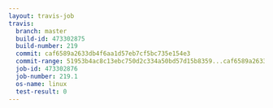 ```yaml
---
layout: travis-job
travis:
  branch: master
  build-id: 473302875
  build-number: 219
  commit: caf6589a2633db4f6aa1d57eb7cf5bc735e154e3
  commit-range: 51953b4ac8c13ebc750d2c334a50bd57d15b8359...caf6589a2633db4f6aa1d57eb7cf5bc735e154e3
  job-id: 473302876
  job-number: 219.1
  os-name: linux
  test-result: 0
---
```

